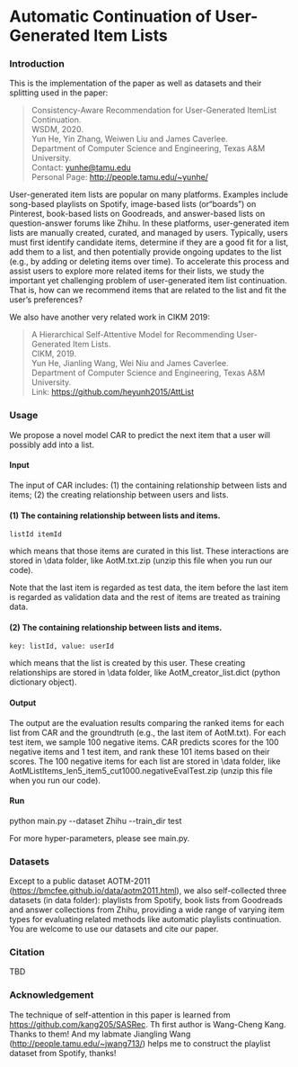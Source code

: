 # Automatic Continuation of User-Generated Item Lists 

### Introduction

This is the implementation of the paper as well as datasets and their splitting used in the paper:<br>
> Consistency-Aware Recommendation for User-Generated ItemList Continuation.<br>
> WSDM, 2020.<br>
> Yun He, Yin Zhang, Weiwen Liu and James Caverlee.<br>
> Department of Computer Science and Engineering, Texas A&M University.<br>
> Contact: yunhe@tamu.edu <br>
> Personal Page: http://people.tamu.edu/~yunhe/ <br>

User-generated item lists are popular on many platforms. Examples include song-based playlists on Spotify, image-based lists (or“boards”) on Pinterest, book-based lists on Goodreads, and answer-based lists on question-answer forums like Zhihu.
In these platforms, user-generated item lists are manually created, curated, and managed by users. 
Typically, users must first identify candidate items, determine if they are a good fit for a list, add them to a list, and then potentially provide ongoing updates
to the list (e.g., by adding or deleting items over time). To accelerate this process and assist users to explore more related items for their lists, 
we study the important yet challenging problem of user-generated item list continuation. That is, how can we recommend items that are related to the list and fit the user’s preferences?

We also have another very related work in CIKM 2019:
> A Hierarchical Self-Attentive Model for Recommending User-Generated Item Lists.<br>
> CIKM, 2019.<br>
> Yun He, Jianling Wang, Wei Niu and James Caverlee.<br>
> Department of Computer Science and Engineering, Texas A&M University.<br>
> Link: https://github.com/heyunh2015/AttList <br>



### Usage 
We propose a novel model CAR to predict the next item that a user will possibly add into a list.

#### Input
The input of CAR includes: (1) the containing relationship between lists and items; (2) the creating relationship between users and lists.

#### (1) The containing relationship between lists and items.
``listId itemId``

which means that those items are curated in this list. These interactions are stored in \data folder, like AotM.txt.zip (unzip this file when you run our code). 

Note that the last item is regarded as test data, the item before the last item is regarded as validation data and the rest of items are treated as training data.

#### (2) The containing relationship between lists and items.
``key: listId, value: userId``

which means that the list is created by this user. These creating relationships are stored in \data folder, like AotM_creator_list.dict (python dictionary object).

#### Output
The output are the evaluation results comparing the ranked items for each list from CAR and the groundtruth (e.g., the last item of AotM.txt). For each test item, we sample 100 negative items. CAR predicts scores for the 100 negative items and 1 test item, and rank these 101 items based on their scores. The 100 negative items for each list are stored in \data folder, like AotMListItems_len5_item5_cut1000.negativeEvalTest.zip (unzip this file when you run our code).

#### Run
python main.py --dataset Zhihu --train_dir test

For more hyper-parameters, please see main.py.

### Datasets
Except to a public dataset AOTM-2011 (https://bmcfee.github.io/data/aotm2011.html), we also self-collected three datasets (in data folder): playlists from Spotify, book lists from Goodreads and answer collections from Zhihu, providing a wide range of varying item types for evaluating related methods like automatic playlists continuation. You are welcome to use our datasets and cite our paper.

### Citation
TBD

### Acknowledgement
The technique of self-attention in this paper is learned from https://github.com/kang205/SASRec. Th first author is Wang-Cheng Kang. Thanks to them! And my labmate Jiangling Wang (http://people.tamu.edu/~jwang713/) helps me to construct the playlist dataset from Spotify, thanks!
